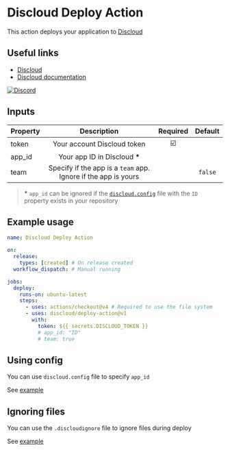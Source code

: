 # Discloud Deploy Action

This action deploys your application to [Discloud](https://discloud.com)

## Useful links

- [Discloud](https://discloud.com)
- [Discloud documentation](https://docs.discloud.com)

[![Discord](https://discord.com/api/guilds/584490943034425391/widget.png?style=banner2)](https://discord.gg/discloud)

## Inputs

| Property | Description | Required | Default |
| :- | :-: | :-: | :-: |
| token | Your account Discloud token | ☑️ | |
| app_id | Your app ID in Discloud **\*** | | |
| team | Specify if the app is a `team` app. Ignore if the app is yours | | `false` |

> **\*** `app_id` can be ignored if the [`discloud.config`](./discloud.config) file with the `ID` property exists in your repository

## Example usage

```yml
name: Discloud Deploy Action

on:
  release:
    types: [created] # On release created
  workflow_dispatch: # Manual running

jobs:
  deploy:
    runs-on: ubuntu-latest
    steps:
      - uses: actions/checkout@v4 # Required to use the file system
      - uses: discloud/deploy-action@v1
        with:
          token: ${{ secrets.DISCLOUD_TOKEN }}
          # app_id: "ID"
          # team: true
```

## Using config

You can use `discloud.config` file to specify `app_id`

See [example](./discloud.config)

## Ignoring files

You can use the `.discloudignore` file to ignore files during deploy

See [example](./.discloudignore)
